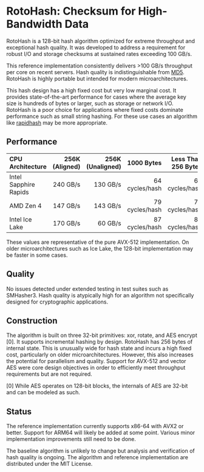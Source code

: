 # RotoHash: Checksum for High-Bandwidth Data
RotoHash is a 128-bit hash algorithm optimized for extreme throughput and exceptional hash quality. It was developed to address a requirement for robust I/O and storage checksums at sustained rates exceeding 100 GB/s. 

This reference implementation consistently delivers >100 GB/s throughput per core on recent servers. Hash quality is indistinguishable from [MD5](https://en.wikipedia.org/wiki/MD5). RotoHash is highly portable but intended for modern microarchitectures.

This hash design has a high fixed cost but very low marginal cost. It provides state-of-the-art performance for cases where the average key size is hundreds of bytes or larger, such as storage or network I/O. RotoHash is a poor choice for applications where fixed costs dominate performance such as small string hashing. For these use cases an algorithm like [rapidhash](https://github.com/Nicoshev/rapidhash) may be more appropriate.

## Performance
| CPU Architecture | 256K (Aligned) | 256K (Unaligned) | 1000 Bytes | Less Than 256 Bytes |
| :--------------- | -------------: | ---------------: | ---------: | ------------------: |
| Intel Sapphire Rapids | 240 GB/s | 130 GB/s | 64 cycles/hash | 60 cycles/hash |
| AMD Zen 4             | 147 GB/s | 143 GB/s | 79 cycles/hash | 70 cycles/hash |
| Intel Ice Lake        | 170 GB/s |  60 GB/s | 87 cycles/hash | 82 cycles/hash |

These values are representative of the pure AVX-512 implementation. On older microarchitectures such as Ice Lake, the 128-bit implementation may be faster in some cases.

## Quality
No issues detected under extended testing in test suites such as SMHasher3. Hash quality is atypically high for an algorithm not specifically designed for cryptographic applications.

## Construction
The algorithm is built on three 32-bit primitives: xor, rotate, and AES encrypt [0]. It supports incremental hashing by design. RotoHash has 256 bytes of internal state. This is unusually wide for hash state and incurs a high fixed cost, particularly on older microarchitectures. However, this also increases the potential for parallelism and quality. Support for AVX-512 and vector AES were core design objectives in order to efficiently meet throughput requirements but are not required. 

[0] While AES operates on 128-bit blocks, the internals of AES are 32-bit and can be modeled as such.

## Status
The reference implementation currently supports x86-64 with AVX2 or better. Support for ARM64 will likely be added at some point. Various minor implementation improvements still need to be done.

The baseline algorithm is unlikely to change but analysis and verification of hash quality is ongoing. The algorithm and reference implementation are distributed under the MIT License.
